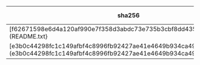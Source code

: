 sha256 | sha1 | md5 | file type
------ | ---- | --- | ---------
[f62671598e6d4a120af990e7f358d3abdc73e735b3cbf8dd435101a9a00a1c83](README.txt} | [310091fa5de48f4da51bdfa47bea4663af766255](README.txt) | [d0f8e2d6aa78bd8117e215d1d33eafe0](README.txt) | ASCII text
[e3b0c44298fc1c149afbf4c8996fb92427ae41e4649b934ca495991b7852b855](e3b0c44298fc1c149afbf4c8996fb92427ae41e4649b934ca495991b7852b855} | [da39a3ee5e6b4b0d3255bfef95601890afd80709](e3b0c44298fc1c149afbf4c8996fb92427ae41e4649b934ca495991b7852b855) | [d41d8cd98f00b204e9800998ecf8427e](e3b0c44298fc1c149afbf4c8996fb92427ae41e4649b934ca495991b7852b855) | empty
